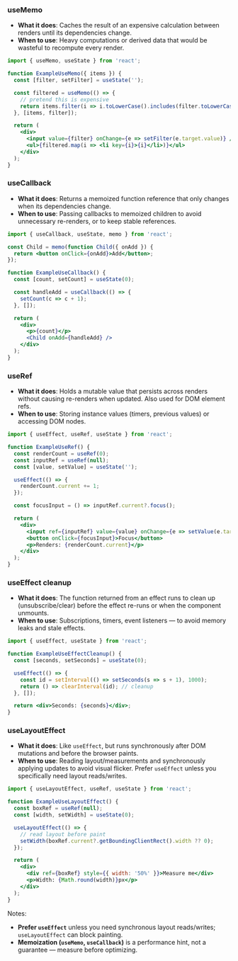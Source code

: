 ### useMemo

- **What it does**: Caches the result of an expensive calculation between renders until its dependencies change.
- **When to use**: Heavy computations or derived data that would be wasteful to recompute every render.

```jsx
import { useMemo, useState } from 'react';

function ExampleUseMemo({ items }) {
  const [filter, setFilter] = useState('');

  const filtered = useMemo(() => {
    // pretend this is expensive
    return items.filter(i => i.toLowerCase().includes(filter.toLowerCase()));
  }, [items, filter]);

  return (
    <div>
      <input value={filter} onChange={e => setFilter(e.target.value)} />
      <ul>{filtered.map(i => <li key={i}>{i}</li>)}</ul>
    </div>
  );
}
```

### useCallback

- **What it does**: Returns a memoized function reference that only changes when its dependencies change.
- **When to use**: Passing callbacks to memoized children to avoid unnecessary re-renders, or to keep stable references.

```jsx
import { useCallback, useState, memo } from 'react';

const Child = memo(function Child({ onAdd }) {
  return <button onClick={onAdd}>Add</button>;
});

function ExampleUseCallback() {
  const [count, setCount] = useState(0);

  const handleAdd = useCallback(() => {
    setCount(c => c + 1);
  }, []);

  return (
    <div>
      <p>{count}</p>
      <Child onAdd={handleAdd} />
    </div>
  );
}
```

### useRef

- **What it does**: Holds a mutable value that persists across renders without causing re-renders when updated. Also used for DOM element refs.
- **When to use**: Storing instance values (timers, previous values) or accessing DOM nodes.

```jsx
import { useEffect, useRef, useState } from 'react';

function ExampleUseRef() {
  const renderCount = useRef(0);
  const inputRef = useRef(null);
  const [value, setValue] = useState('');

  useEffect(() => {
    renderCount.current += 1;
  });

  const focusInput = () => inputRef.current?.focus();

  return (
    <div>
      <input ref={inputRef} value={value} onChange={e => setValue(e.target.value)} />
      <button onClick={focusInput}>Focus</button>
      <p>Renders: {renderCount.current}</p>
    </div>
  );
}
```

### useEffect cleanup

- **What it does**: The function returned from an effect runs to clean up (unsubscribe/clear) before the effect re-runs or when the component unmounts.
- **When to use**: Subscriptions, timers, event listeners — to avoid memory leaks and stale effects.

```jsx
import { useEffect, useState } from 'react';

function ExampleUseEffectCleanup() {
  const [seconds, setSeconds] = useState(0);

  useEffect(() => {
    const id = setInterval(() => setSeconds(s => s + 1), 1000);
    return () => clearInterval(id); // cleanup
  }, []);

  return <div>Seconds: {seconds}</div>;
}
```

### useLayoutEffect

- **What it does**: Like `useEffect`, but runs synchronously after DOM mutations and before the browser paints.
- **When to use**: Reading layout/measurements and synchronously applying updates to avoid visual flicker. Prefer `useEffect` unless you specifically need layout reads/writes.

```jsx
import { useLayoutEffect, useRef, useState } from 'react';

function ExampleUseLayoutEffect() {
  const boxRef = useRef(null);
  const [width, setWidth] = useState(0);

  useLayoutEffect(() => {
    // read layout before paint
    setWidth(boxRef.current?.getBoundingClientRect().width ?? 0);
  });

  return (
    <div>
      <div ref={boxRef} style={{ width: '50%' }}>Measure me</div>
      <p>Width: {Math.round(width)}px</p>
    </div>
  );
}
```

Notes:
- **Prefer `useEffect`** unless you need synchronous layout reads/writes; `useLayoutEffect` can block painting.
- **Memoization (`useMemo`, `useCallback`)** is a performance hint, not a guarantee — measure before optimizing.

